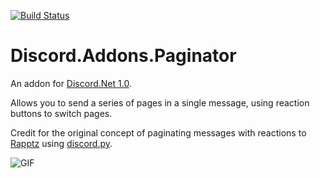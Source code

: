 [![Build Status](https://travis-ci.org/foxbot/Discord.Addons.Paginator.svg?branch=master)](https://travis-ci.org/foxbot/Discord.Addons.Paginator)

# Discord.Addons.Paginator
An addon for [Discord.Net 1.0](https://github.com/RogueException/Discord.Net). 

Allows you to send a series of pages in a single message, using reaction buttons to switch pages.

Credit for the original concept of paginating messages with reactions to [Rapptz](https://github.com/Rapptz) using [discord.py](https://github.com/Rapptz/discord.py).

![GIF](https://6.lithi.io/24bPF.gif)
